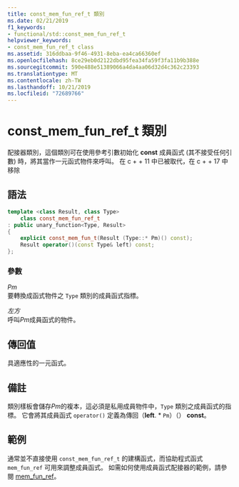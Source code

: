 ```yaml
---
title: const_mem_fun_ref_t 類別
ms.date: 02/21/2019
f1_keywords:
- functional/std::const_mem_fun_ref_t
helpviewer_keywords:
- const_mem_fun_ref_t class
ms.assetid: 316ddbaa-9f46-4931-8eba-ea4ca66360ef
ms.openlocfilehash: 8ce29eb0d2122dbd95fea34fa59f3fa11b9b388e
ms.sourcegitcommit: 590e488e51389066a4da4aa06d32d4c362c23393
ms.translationtype: MT
ms.contentlocale: zh-TW
ms.lasthandoff: 10/21/2019
ms.locfileid: "72689766"
---
```

# <a name="const_mem_fun_ref_t-class"></a>const_mem_fun_ref_t 類別

配接器類別，這個類別可在使用參考引數初始化 **const** 成員函式 (其不接受任何引數) 時，將其當作一元函式物件來呼叫。 在 c + + 11 中已被取代，在 c + + 17 中移除

## <a name="syntax"></a>語法

```cpp
template <class Result, class Type>
    class const_mem_fun_ref_t
: public unary_function<Type, Result>
{
    explicit const_mem_fun_t(Result (Type::* Pm)() const);
    Result operator()(const Type& left) const;
};
```

### <a name="parameters"></a>參數

*Pm* \
要轉換成函式物件之 `Type` 類別的成員函式指標。

*左方*\
呼叫*Pm*成員函式的物件。

## <a name="return-value"></a>傳回值

具適應性的一元函式。

## <a name="remarks"></a>備註

類別樣板會儲存*Pm*的複本，這必須是私用成員物件中，`Type` 類別之成員函式的指標。 它會將其成員函式 `operator()` 定義為傳回（**left**. \* `Pm`）（） **const**。

## <a name="example"></a>範例

通常並不直接使用 `const_mem_fun_ref_t` 的建構函式，而協助程式函式 `mem_fun_ref` 可用來調整成員函式。 如需如何使用成員函式配接器的範例，請參閱 [mem_fun_ref](../standard-library/functional-functions.md#mem_fun_ref)。
